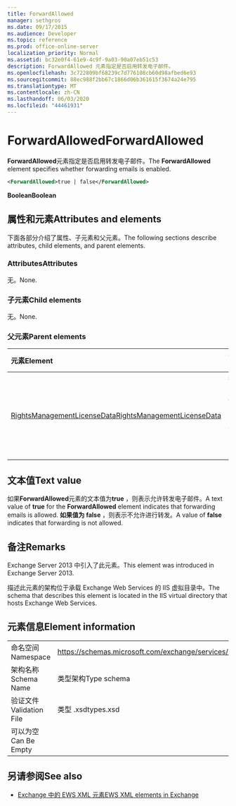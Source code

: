 ```yaml
---
title: ForwardAllowed
manager: sethgros
ms.date: 09/17/2015
ms.audience: Developer
ms.topic: reference
ms.prod: office-online-server
localization_priority: Normal
ms.assetid: bc32e0f4-61e9-4c9f-9a03-90a07eb51c53
description: ForwardAllowed 元素指定是否启用转发电子邮件。
ms.openlocfilehash: 3c722809bf68239c7d776108cb60d98afbed6e93
ms.sourcegitcommit: 88ec988f2bb67c1866d06b361615f3674a24e795
ms.translationtype: MT
ms.contentlocale: zh-CN
ms.lasthandoff: 06/03/2020
ms.locfileid: "44461931"
---
```

# <a name="forwardallowed"></a><span data-ttu-id="eabab-103">ForwardAllowed</span><span class="sxs-lookup"><span data-stu-id="eabab-103">ForwardAllowed</span></span>

<span data-ttu-id="eabab-104">**ForwardAllowed**元素指定是否启用转发电子邮件。</span><span class="sxs-lookup"><span data-stu-id="eabab-104">The **ForwardAllowed** element specifies whether forwarding emails is enabled.</span></span> 
  
```XML
<ForwardAllowed>true | false</ForwardAllowed>
```

 <span data-ttu-id="eabab-105">**Boolean**</span><span class="sxs-lookup"><span data-stu-id="eabab-105">**Boolean**</span></span>
## <a name="attributes-and-elements"></a><span data-ttu-id="eabab-106">属性和元素</span><span class="sxs-lookup"><span data-stu-id="eabab-106">Attributes and elements</span></span>

<span data-ttu-id="eabab-107">下面各部分介绍了属性、子元素和父元素。</span><span class="sxs-lookup"><span data-stu-id="eabab-107">The following sections describe attributes, child elements, and parent elements.</span></span>
  
### <a name="attributes"></a><span data-ttu-id="eabab-108">Attributes</span><span class="sxs-lookup"><span data-stu-id="eabab-108">Attributes</span></span>

<span data-ttu-id="eabab-109">无。</span><span class="sxs-lookup"><span data-stu-id="eabab-109">None.</span></span>
  
### <a name="child-elements"></a><span data-ttu-id="eabab-110">子元素</span><span class="sxs-lookup"><span data-stu-id="eabab-110">Child elements</span></span>

<span data-ttu-id="eabab-111">无。</span><span class="sxs-lookup"><span data-stu-id="eabab-111">None.</span></span>
  
### <a name="parent-elements"></a><span data-ttu-id="eabab-112">父元素</span><span class="sxs-lookup"><span data-stu-id="eabab-112">Parent elements</span></span>

|<span data-ttu-id="eabab-113">**元素**</span><span class="sxs-lookup"><span data-stu-id="eabab-113">**Element**</span></span>|<span data-ttu-id="eabab-114">**说明**</span><span class="sxs-lookup"><span data-stu-id="eabab-114">**Description**</span></span>|
|:-----|:-----|
|[<span data-ttu-id="eabab-115">RightsManagementLicenseData</span><span class="sxs-lookup"><span data-stu-id="eabab-115">RightsManagementLicenseData</span></span>](rightsmanagementlicensedata.md) <br/> |<span data-ttu-id="eabab-116">指定有关权限管理许可证的信息。</span><span class="sxs-lookup"><span data-stu-id="eabab-116">Specifies information about the rights management license.</span></span>  <br/> |
   
## <a name="text-value"></a><span data-ttu-id="eabab-117">文本值</span><span class="sxs-lookup"><span data-stu-id="eabab-117">Text value</span></span>

<span data-ttu-id="eabab-118">如果**ForwardAllowed**元素的文本值为**true** ，则表示允许转发电子邮件。</span><span class="sxs-lookup"><span data-stu-id="eabab-118">A text value of **true** for the **ForwardAllowed** element indicates that forwarding emails is allowed.</span></span> <span data-ttu-id="eabab-119">**如果值为 false** ，则表示不允许进行转发。</span><span class="sxs-lookup"><span data-stu-id="eabab-119">A value of **false** indicates that forwarding is not allowed.</span></span> 
  
## <a name="remarks"></a><span data-ttu-id="eabab-120">备注</span><span class="sxs-lookup"><span data-stu-id="eabab-120">Remarks</span></span>

<span data-ttu-id="eabab-121">Exchange Server 2013 中引入了此元素。</span><span class="sxs-lookup"><span data-stu-id="eabab-121">This element was introduced in Exchange Server 2013.</span></span>
  
<span data-ttu-id="eabab-122">描述此元素的架构位于承载 Exchange Web Services 的 IIS 虚拟目录中。</span><span class="sxs-lookup"><span data-stu-id="eabab-122">The schema that describes this element is located in the IIS virtual directory that hosts Exchange Web Services.</span></span>
  
## <a name="element-information"></a><span data-ttu-id="eabab-123">元素信息</span><span class="sxs-lookup"><span data-stu-id="eabab-123">Element information</span></span>

|||
|:-----|:-----|
|<span data-ttu-id="eabab-124">命名空间</span><span class="sxs-lookup"><span data-stu-id="eabab-124">Namespace</span></span>  <br/> |https://schemas.microsoft.com/exchange/services/2006/types  <br/> |
|<span data-ttu-id="eabab-125">架构名称</span><span class="sxs-lookup"><span data-stu-id="eabab-125">Schema Name</span></span>  <br/> |<span data-ttu-id="eabab-126">类型架构</span><span class="sxs-lookup"><span data-stu-id="eabab-126">Type schema</span></span>  <br/> |
|<span data-ttu-id="eabab-127">验证文件</span><span class="sxs-lookup"><span data-stu-id="eabab-127">Validation File</span></span>  <br/> |<span data-ttu-id="eabab-128">类型 .xsd</span><span class="sxs-lookup"><span data-stu-id="eabab-128">types.xsd</span></span>  <br/> |
|<span data-ttu-id="eabab-129">可以为空</span><span class="sxs-lookup"><span data-stu-id="eabab-129">Can Be Empty</span></span>  <br/> ||
   
## <a name="see-also"></a><span data-ttu-id="eabab-130">另请参阅</span><span class="sxs-lookup"><span data-stu-id="eabab-130">See also</span></span>



- [<span data-ttu-id="eabab-131">Exchange 中的 EWS XML 元素</span><span class="sxs-lookup"><span data-stu-id="eabab-131">EWS XML elements in Exchange</span></span>](ews-xml-elements-in-exchange.md)

